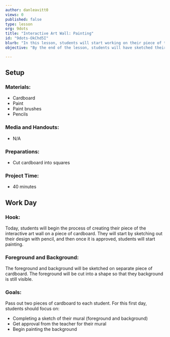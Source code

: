 ```yaml
---
author: danleavitt0
views: 0
published: false
type: lesson
org: 9dots
title: "Interactive Art Wall: Painting"
id: "9dots-OkChd5I"
blurb: "In this lesson, students will start working on their piece of the interactive art wall by sketching out their ideas with pencil."
objective: "By the end of the lesson, students will have sketched their mural on the cardboard provided to them."

---
```


## Setup

### Materials:

- Cardboard
- Paint
- Paint brushes
- Pencils

### Media and Handouts:

- N/A

### Preparations:

- Cut cardboard into squares

### Project Time:

- 40 minutes

## Work Day

### Hook:
Today, students will begin the process of creating their piece of the interactive art wall on a piece of cardboard. They will start by sketching out their design with pencil, and then once it is approved, students will start painting.

### Foreground and Background:
The foreground and background will be sketched on separate piece of cardboard. The foreground will be cut into a shape so that they background is still visible.

### Goals:
Pass out two pieces of cardboard to each student. For this first day, students should focus on:

- Completing a sketch of their mural (foreground and background)
- Get approval from the teacher for their mural
- Begin painting the background
